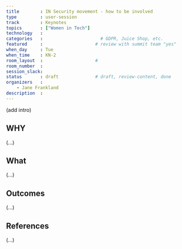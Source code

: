 ```yaml
---
title        : IN Security movement - how to be involved
type         : user-session
track        : Keynotes
topics       : ["Women in Tech"]
technology   :
categories   :                      # GDPR, Juice Shop, etc.
featured     :                    # review with summit team "yes"
when_day     : Tue
when_time    : KN-2
room_layout  :                    #
room_number  :
session_slack:
status       : draft              # draft, review-content, done
organizers   :
    - Jane Frankland
description  :
---
```


(add intro)

## WHY

(...)

## What

(...)

## Outcomes

(...)

## References

(...)
